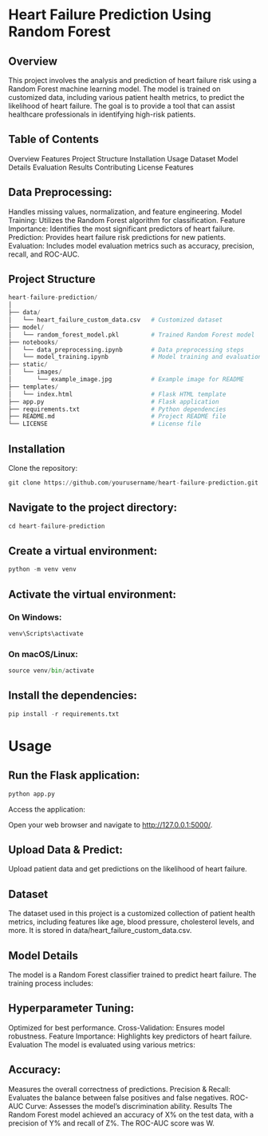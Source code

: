 # Heart Failure Prediction Using Random Forest

## Overview
This project involves the analysis and prediction of heart failure risk using a Random Forest machine learning model. The model is trained on customized data, including various patient health metrics, to predict the likelihood of heart failure. The goal is to provide a tool that can assist healthcare professionals in identifying high-risk patients.

## Table of Contents
Overview
Features
Project Structure
Installation
Usage
Dataset
Model Details
Evaluation
Results
Contributing
License
Features


## Data Preprocessing: 
Handles missing values, normalization, and feature engineering.
Model Training: Utilizes the Random Forest algorithm for classification.
Feature Importance: Identifies the most significant predictors of heart failure.
Prediction: Provides heart failure risk predictions for new patients.
Evaluation: Includes model evaluation metrics such as accuracy, precision, recall, and ROC-AUC.

## Project Structure
~~~python
heart-failure-prediction/
│
├── data/
│   └── heart_failure_custom_data.csv   # Customized dataset
├── model/
│   └── random_forest_model.pkl         # Trained Random Forest model
├── notebooks/
│   └── data_preprocessing.ipynb        # Data preprocessing steps
│   └── model_training.ipynb            # Model training and evaluation
├── static/
│   └── images/
│       └── example_image.jpg           # Example image for README
├── templates/
│   └── index.html                      # Flask HTML template
├── app.py                              # Flask application
├── requirements.txt                    # Python dependencies
├── README.md                           # Project README file
└── LICENSE                             # License file
~~~

## Installation
Clone the repository:
~~~python
git clone https://github.com/yourusername/heart-failure-prediction.git
~~~

## Navigate to the project directory:
~~~python
cd heart-failure-prediction
~~~
## Create a virtual environment:

~~~python
python -m venv venv
~~~
## Activate the virtual environment:

### On Windows:

~~~python
venv\Scripts\activate
~~~

### On macOS/Linux:
~~~python
source venv/bin/activate

~~~

## Install the dependencies:
~~~python
pip install -r requirements.txt
~~~

# Usage
## Run the Flask application:
~~~python
python app.py
~~~

Access the application:

Open your web browser and navigate to http://127.0.0.1:5000/.

## Upload Data & Predict:

Upload patient data and get predictions on the likelihood of heart failure.

## Dataset
The dataset used in this project is a customized collection of patient health metrics, including features like age, blood pressure, cholesterol levels, and more. It is stored in data/heart_failure_custom_data.csv.

## Model Details
The model is a Random Forest classifier trained to predict heart failure. The training process includes:

## Hyperparameter Tuning: 
Optimized for best performance.
Cross-Validation: Ensures model robustness.
Feature Importance: Highlights key predictors of heart failure.
Evaluation
The model is evaluated using various metrics:

## Accuracy: 
Measures the overall correctness of predictions.
Precision & Recall: Evaluates the balance between false positives and false negatives.
ROC-AUC Curve: Assesses the model’s discrimination ability.
Results
The Random Forest model achieved an accuracy of X% on the test data, with a precision of Y% and recall of Z%. The ROC-AUC score was W.